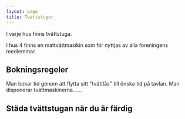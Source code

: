 ```yaml
---
layout: page
title: Tvättstugor
---
```

I varje hus finns tvättstuga. 

I hus 4 finns en mattvättmasikin som för nyttjas av alla föreningens medlemmar.

## Bokningsregeler

Man bokar tid genom att flytta sitt "tvättlås" till önska tid på tavlan. Man disponerar tvättmaskinerna......



## Städa tvättstugan när du är färdig
